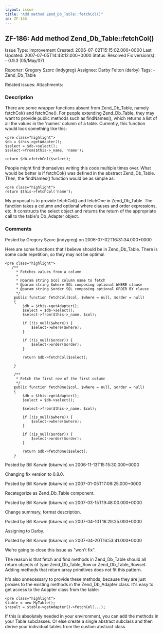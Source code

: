 ```yaml
---
layout: issue
title: "Add method Zend_Db_Table::fetchCol()"
id: ZF-186
---
```


ZF-186: Add method Zend\_Db\_Table::fetchCol()
----------------------------------------------

 Issue Type: Improvement Created: 2006-07-02T15:15:02.000+0000 Last Updated: 2007-07-05T14:43:12.000+0000 Status: Resolved Fix version(s): - 0.9.3 (05/May/07)
 
 Reporter:  Gregory Szorc (indygreg)  Assignee:  Darby Felton (darby)  Tags: - Zend\_Db\_Table
 
 Related issues: 
 Attachments: 
### Description

There are some wrapper functions absent from Zend\_Db\_Table, namely fetchCol() and fetchOne(). For people extending Zend\_Db\_Table, they may want to provide public methods such as findNames(), which returns a list of all the values in the 'names' column of a table. Currently, this function would look something like this:

 
    <pre class="highlight">
    $db = $this->getAdapter();
    $select = $db->select();
    $select->from($this->_name, 'name');
            
    return $db->fetchCol($select);


People might find themselves writing this code multiple times over. What would be better is if fetchCol() was defined in the abstract Zend\_Db\_Table. Then, the findNames() function would be as simple as:

 
    <pre class="highlight">
    return $this->fetchCol('name');


My proposal is to provide fetchCol() and fetchOne in Zend\_Db\_Table. The function takes a column and optional where clauses and order expressions, etc. It constructs the select object and returns the return of the appropriate call to the table's Db\_Adapter object.

 

 

### Comments

Posted by Gregory Szorc (indygreg) on 2006-07-02T16:31:34.000+0000

Here are some functions that I believe should be in Zend\_Db\_Table. There is some code repetition, so they may not be optimal.

 
    <pre class="highlight">
       /**
         * Fetches values from a column
         * 
         * @param string $col column name to fetch
         * @param string $where SQL composing optional WHERE clause
         * @param string $order SQL composing optional ORDER BY clause
         */
        public function fetchCol($col, $where = null, $order = null)
        {
            $db = $this->getAdapter();
            $select = $db->select();
            $select->from($this->_name, $col);
            
            if (!is_null($where)) {
                $select->where($where);
            }
            
            if (!is_null($order)) {
                $select->order($order);
            }
            
            return $db->fetchCol($select);
            
        }
        
        /**
         * Fetch the first row of the first column
         */
        public function fetchOne($col, $where = null, $order = null)
        {
            $db = $this->getAdapter();
            $select = $db->select();
            
            $select->from($this->_name, $col);
            
            if (!is_null($where)) {
                $select->where($where);
            }
            
            if (!is_null($order)) {
                $select->order($order);
            }
            
            return $db->fetchOne($select);
        }


 

 

Posted by Bill Karwin (bkarwin) on 2006-11-13T15:15:30.000+0000

Changing fix version to 0.8.0.

 

 

Posted by Bill Karwin (bkarwin) on 2007-01-05T17:06:25.000+0000

Recategorize as Zend\_Db\_Table component.

 

 

Posted by Bill Karwin (bkarwin) on 2007-03-15T19:48:00.000+0000

Change summary, format description.

 

 

Posted by Bill Karwin (bkarwin) on 2007-04-10T16:29:25.000+0000

Assigning to Darby.

 

 

Posted by Bill Karwin (bkarwin) on 2007-04-20T16:53:41.000+0000

We're going to close this issue as "won't fix".

The reason is that fetch and find methods in Zend\_Db\_Table should all return objects of type Zend\_Db\_Table\_Row or Zend\_Db\_Table\_Rowset. Adding methods that return array primitives does not fit this pattern.

It's also unnecessary to provide these methods, because they are just proxies to the existing methods in the Zend\_Db\_Adapter class. It's easy to get access to the Adapter class from the table:

 
    <pre class="highlight">
    $table = new MyTable();
    $result = $table->getAdapter()->fetchCol(...);


If this is absolutely needed in your environment, you can add the methods in your Table subclasses. Or else create a single abstract subclass and then derive your individual tables from the custom abstract class.

 

 